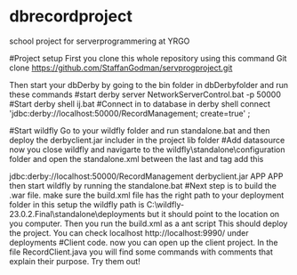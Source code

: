 # dbrecordproject
school project for serverprogrammering at YRGO


#Project setup
First you clone this whole repository using this command
Git clone https://github.com/StaffanGodman/servprogproject.git

Then start your dbDerby by going to the bin folder in dbDerbyfolder and run
these commands
#start derby server
NetworkServerControl.bat -p 50000
#Start derby shell
ij.bat
#Connect in to database in derby shell
connect 'jdbc:derby://localhost:50000/RecordManagement; create=true' ;

#Start wildfly
Go to your wildfly folder and run standalone.bat
and then deploy the derbyclient.jar includer in the project lib folder
#Add datasource 
now you close wildfly and navigarte to the wildfly\standalone\configuration folder
and open the standalone.xml 
between the last <datasource> and <drivers> tag add this

<datasource jndi-name="java:/RecordDatabase" pool-name="RecordDatabase" enabled="true" use-java-context="true">
                    <connection-url>jdbc:derby://localhost:50000/RecordManagement</connection-url>
                    <driver>derbyclient.jar</driver>
                    <security>
                        <user-name>APP</user-name>
                        <password>APP</password>
                    </security>
                </datasource>
 then start wildfly by running the standalone.bat
#Next step is to build the .war file.
make sure the build.xml file has the right path to your deployment folder
in this setup the wildfly path is 
C:\wildfly-23.0.2.Final\standalone\deployments
but it should point to the location on you computer.
Then you run the build.xml as a ant script
This should deploy the project.
You can check localhost http://localhost:9990/ under deployments
#Client code.
now you can open up the client project.
In the file RecordClient.java you will find some commands with comments
that explain their purpose. Try them out!